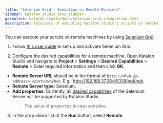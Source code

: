 ```yaml
---
title: "Selenium Grid - Execution on Remote Machines" 
sidebar: katalon_studio_docs_sidebar
permalink: katalon-studio/docs/selenium-grid-integration.html 
description: Tutorials of executing Katalon Studio's scripts on remote machines using Selenium Grid.
---
```


You can execute your scripts on remote machines by using [Selenium Grid](https://www.seleniumhq.org/docs/07_selenium_grid.jsp).

1. Follow [this user guide](https://www.seleniumhq.org/docs/07_selenium_grid.jsp#installation) to set up and activate Selenium Grid.

2. Configure the desired capabilities for a remote machine. Open Katalon Studio and navigate to **Project** > **Settings** > **Desired Capabilities** > **Remote** > Enter required information and then click **OK**.

* **Remote Server URL** should be in the format of `http://<hub-ip-address>:<port>/wd/hub`. E.g.: http://192.168.37.35:45339/wd/hub.
* **Remote Server type**: Selenium.
* **Add properties**. Currently, all [desired capabilities](https://github.com/SeleniumHQ/selenium/wiki/DesiredCapabilities#used-by-the-selenium-server-for-browser-selection) of the Selenium Server will be supported by Katalon Studio.
    > The value of properties is case sensitive.

3. In the drop-down list of the **Run** button, select **Remote**.
